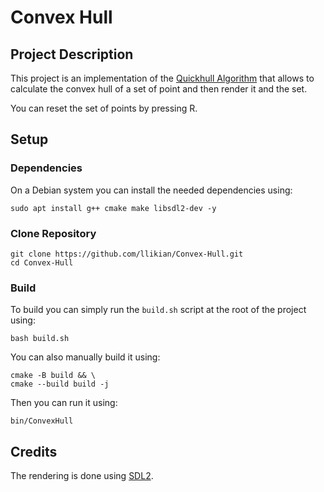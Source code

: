# Convex Hull
## Project Description
This project is an implementation of the [Quickhull Algorithm](https://en.wikipedia.org/wiki/Quickhull) that allows to calculate the
convex hull of a set of point and then render it and the set.

You can reset the set of points by pressing R.

## Setup
### Dependencies
On a Debian system you can install the needed dependencies using:
```shell
sudo apt install g++ cmake make libsdl2-dev -y
```

### Clone Repository
```shell
git clone https://github.com/llikian/Convex-Hull.git
cd Convex-Hull
```

### Build
To build you can simply run the `build.sh` script at the root of the project using:
```shell
bash build.sh
```

You can also manually build it using:
```shell
cmake -B build && \
cmake --build build -j
```

Then you can run it using:
```shell
bin/ConvexHull
```

## Credits
The rendering is done using [SDL2](https://www.libsdl.org/).
